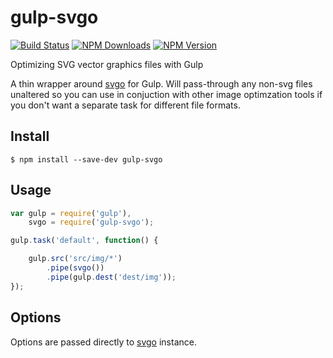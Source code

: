 # gulp-svgo

[![Build Status](https://img.shields.io/travis/corneliusio/gulp-svgo/master.svg?style=flat-square)](https://travis-ci.org/corneliusio/gulp-svgo) [![NPM Downloads](https://img.shields.io/npm/dm/gulp-svgo.svg?style=flat-square&colorB=007ec6)](http://npmjs.com/package/gulp-svgo) [![NPM Version](https://img.shields.io/npm/v/gulp-svgo.svg?style=flat-square)](http://npmjs.com/package/gulp-svgo)

Optimizing SVG vector graphics files with Gulp

A thin wrapper around [svgo](https://www.npmjs.com/package/svgo) for Gulp. Will pass-through any non-svg files unaltered so you can use in conjuction with other image optimzation tools if you don't want a separate task for different file formats.

## Install

```
$ npm install --save-dev gulp-svgo
```


## Usage

```js
var gulp = require('gulp'),
    svgo = require('gulp-svgo');

gulp.task('default', function() {

    gulp.src('src/img/*')
        .pipe(svgo())
        .pipe(gulp.dest('dest/img'));
});
```


## Options

Options are passed directly to [svgo](https://www.npmjs.com/package/svgo) instance.
